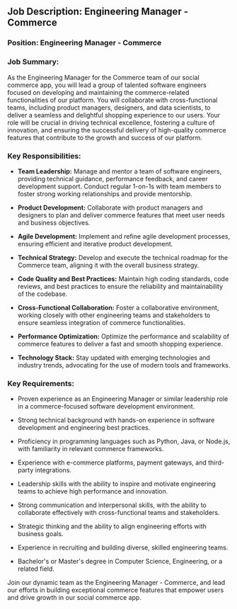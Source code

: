 ## Job Description: Engineering Manager - Commerce

### Position: Engineering Manager - Commerce

### Job Summary:

As the Engineering Manager for the Commerce team of our social commerce app, you will lead a group of talented software engineers focused on developing and maintaining the commerce-related functionalities of our platform. You will collaborate with cross-functional teams, including product managers, designers, and data scientists, to deliver a seamless and delightful shopping experience to our users. Your role will be crucial in driving technical excellence, fostering a culture of innovation, and ensuring the successful delivery of high-quality commerce features that contribute to the growth and success of our platform.

### Key Responsibilities:

- **Team Leadership:** Manage and mentor a team of software engineers, providing technical guidance, performance feedback, and career development support. Conduct regular 1-on-1s with team members to foster strong working relationships and provide mentorship.

- **Product Development:** Collaborate with product managers and designers to plan and deliver commerce features that meet user needs and business objectives.

- **Agile Development:** Implement and refine agile development processes, ensuring efficient and iterative product development.

- **Technical Strategy:** Develop and execute the technical roadmap for the Commerce team, aligning it with the overall business strategy.

- **Code Quality and Best Practices:** Maintain high coding standards, code reviews, and best practices to ensure the reliability and maintainability of the codebase.

- **Cross-Functional Collaboration:** Foster a collaborative environment, working closely with other engineering teams and stakeholders to ensure seamless integration of commerce functionalities.

- **Performance Optimization:** Optimize the performance and scalability of commerce features to deliver a fast and smooth shopping experience.

- **Technology Stack:** Stay updated with emerging technologies and industry trends, advocating for the use of modern tools and frameworks.

### Key Requirements:

- Proven experience as an Engineering Manager or similar leadership role in a commerce-focused software development environment.

- Strong technical background with hands-on experience in software development and engineering best practices.

- Proficiency in programming languages such as Python, Java, or Node.js, with familiarity in relevant commerce frameworks.

- Experience with e-commerce platforms, payment gateways, and third-party integrations.

- Leadership skills with the ability to inspire and motivate engineering teams to achieve high performance and innovation.

- Strong communication and interpersonal skills, with the ability to collaborate effectively with cross-functional teams and stakeholders.

- Strategic thinking and the ability to align engineering efforts with business goals.

- Experience in recruiting and building diverse, skilled engineering teams.

- Bachelor's or Master's degree in Computer Science, Engineering, or a related field.

Join our dynamic team as the Engineering Manager - Commerce, and lead our efforts in building exceptional commerce features that empower users and drive growth in our social commerce app.
